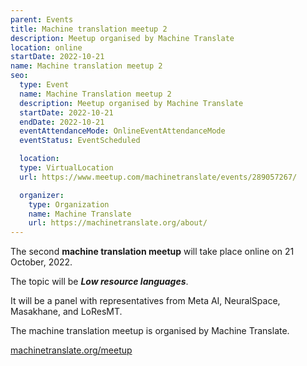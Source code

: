 ```yaml
---
parent: Events
title: Machine translation meetup 2
description: Meetup organised by Machine Translate
location: online
startDate: 2022-10-21
name: Machine translation meetup 2
seo:
  type: Event
  name: Machine Translation meetup 2
  description: Meetup organised by Machine Translate
  startDate: 2022-10-21
  endDate: 2022-10-21
  eventAttendanceMode: OnlineEventAttendanceMode
  eventStatus: EventScheduled

  location:
  type: VirtualLocation
  url: https://www.meetup.com/machinetranslate/events/289057267/

  organizer:
    type: Organization
    name: Machine Translate
    url: https://machinetranslate.org/about/
---
```


The second **machine translation meetup** will take place online on 21 October, 2022.

The topic will be ***Low resource languages***.

It will be a panel with representatives from Meta AI, NeuralSpace, Masakhane, and LoResMT.

The machine translation meetup is organised by Machine Translate.

[machinetranslate.org/meetup](http://machinetranslate.org/meetup)
